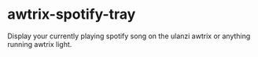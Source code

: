# awtrix-spotify-tray
Display your currently playing spotify song on the ulanzi awtrix or anything running awtrix light.

